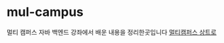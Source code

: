 # mul-campus
멀티 캠퍼스 자바 백엔드 강좌에서 배운 내용을 정리한곳입니다
<a href="https://event.multicampus.com/multicampusmain">멀티캠퍼스 상트로</a><br>
